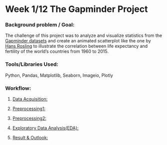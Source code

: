 # Week 1/12 The Gapminder Project
   
### Background problem / Goal:
The challenge of this project was to analyze and visualize statistics from the [Gapminder datasets](https://github.com/pbamoo/Data-Science-Bootcamp-Projects/tree/main/Week1_Visual_Data_Analysis/Data) and create an animated scatterplot like the one by [Hans Rosling](https://www.youtube.com/watch?v=jbkSRLYSojo) to illustrate the correlation between life expectancy and fertility of the world’s countries from 1960 to 2015.

### Tools/Libraries Used: 
Python, Pandas, Matplotlib, Seaborn, Imageio, Plotly 

### Workflow:
1. [Data Acquisition:](https://github.com/pbamoo/Data-Science-Bootcamp-Projects/tree/main/Week1_Visual_Data_Analysis/Data)


2. [Preprocessing1:](https://github.com/pbamoo/Data-Science-Bootcamp-Projects/blob/main/Week1_Visual_Data_Analysis/Code/1_utils.ipynb)


3. [Preprocessing2:](https://github.com/pbamoo/Data-Science-Bootcamp-Projects/blob/main/Week1_Visual_Data_Analysis/Code/utils.ipynb)


4. [Exploratory Data Analysis(EDA):](https://github.com/pbamoo/Data-Science-Bootcamp-Projects/blob/main/Week1_Visual_Data_Analysis/Code/3_EDA.ipynb)


5. [Result & Outlook:](https://github.com/pbamoo/Data-Science-Bootcamp-Projects/tree/main/Week1_Visual_Data_Analysis/Images) 
